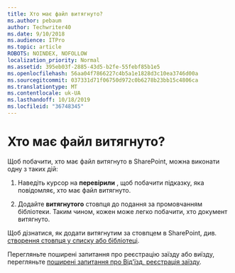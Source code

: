 ```yaml
---
title: Хто має файл витягнуто?
ms.author: pebaum
author: Techwriter40
ms.date: 9/10/2018
ms.audience: ITPro
ms.topic: article
ROBOTS: NOINDEX, NOFOLLOW
localization_priority: Normal
ms.assetid: 395eb03f-2885-43d5-b2fe-55febf85b1e5
ms.openlocfilehash: 56aa04f7866227c4b5a1e1828d3c10ea3746d00a
ms.sourcegitcommit: 037331d71f06750d972c0b6278b23bb15c4806ca
ms.translationtype: MT
ms.contentlocale: uk-UA
ms.lasthandoff: 10/18/2019
ms.locfileid: "36748345"
---
```

# <a name="who-has-a-file-checked-out"></a>Хто має файл витягнуто?

Щоб побачити, хто має файл витягнуто в SharePoint, можна виконати одну з таких дій:
  
1. Наведіть курсор на **перевірили** , щоб побачити підказку, яка повідомляє, хто має файл витягнуто. 
    
2. Додайте **витягнутого** стовпця до подання за промовчанням бібліотеки. Таким чином, кожен може легко побачити, хто документ витягнуто. 
    
Щоб дізнатися, як додати витягнутим за стовпцем в SharePoint, див. [створення стовпця у списку або бібліотеці](https://go.microsoft.com/fwlink/?linkid=2019591). 
  
Перегляньте поширені запитання про реєстрацію заїзду або виїзду, перегляньте [поширені запитання про Від'їзд, реєстрація заїзду](https://go.microsoft.com/fwlink/?linkid=2018786).
  


